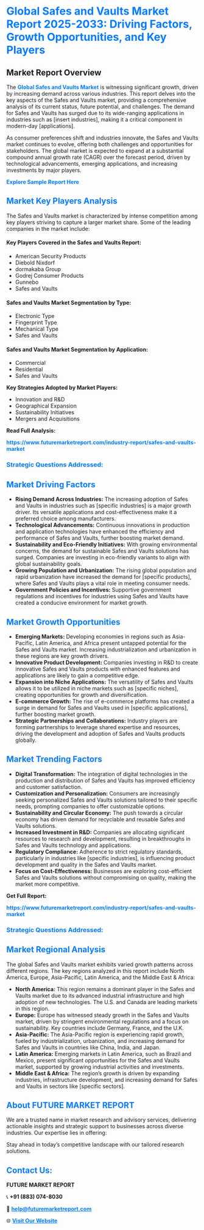 <h1 style="color: #007BFF;">Global Safes and Vaults Market Report 2025-2033: Driving Factors, Growth Opportunities, and Key Players</h1>

<section id="overview">
<h2>Market Report Overview</h2>
<p>The <a href="https://www.futuremarketreport.com/industry-report/safes-and-vaults-market" style="color: #007BFF; text-decoration: none;"><strong>Global Safes and Vaults Market</strong></a> is witnessing significant growth, driven by increasing demand across various industries. This report delves into the key aspects of the Safes and Vaults market, providing a comprehensive analysis of its current status, future potential, and challenges. The demand for Safes and Vaults has surged due to its wide-ranging applications in industries such as [insert industries], making it a critical component in modern-day [applications].</p>
<p>As consumer preferences shift and industries innovate, the Safes and Vaults market continues to evolve, offering both challenges and opportunities for stakeholders. The global market is expected to expand at a substantial compound annual growth rate (CAGR) over the forecast period, driven by technological advancements, emerging applications, and increasing investments by major players.</p>
</section>

<section id="overview">
<p><a href="https://www.futuremarketreport.com/request-sample/reportId=109829" style="color: #007BFF; text-decoration: none;"><strong>Explore Sample Report Here</strong></a></p>
</section>

<section id="key-players">
<h2 style="color: #007BFF;">Market Key Players Analysis</h2>
<p>The Safes and Vaults market is characterized by intense competition among key players striving to capture a larger market share. Some of the leading companies in the market include:</p>
<h4>Key Players Covered in the Safes and Vaults Report:</h4>
<ul><li>American Security Products</li><li>Diebold Nixdorf</li><li>dormakaba Group</li><li>Godrej Consumer Products</li><li>Gunnebo</li><li>Safes and Vaults</li></ul>
<h4>Safes and Vaults Market Segmentation by Type:</h4>
<ul><li>Electronic Type</li><li>Fingerprint Type</li><li>Mechanical Type</li><li>Safes and Vaults</li></ul>

<h4>Safes and Vaults Market Segmentation by Application:</h4>
<ul><li>Commercial</li><li>Residential</li><li>Safes and Vaults</li></ul>
<p><strong>Key Strategies Adopted by Market Players:</strong></p>
<ul>
<li>Innovation and R&D</li>
<li>Geographical Expansion</li>
<li>Sustainability Initiatives</li>
<li>Mergers and Acquisitions</li>
</ul>
</section>

<section>
<p><strong>Read Full Analysis: </strong></p><a href="https://www.futuremarketreport.com/industry-report/safes-and-vaults-market" style="color: #007BFF; text-decoration: none;"><strong>https://www.futuremarketreport.com/industry-report/safes-and-vaults-market</strong></a>
<h3 style="color: #007BFF;">Strategic Questions Addressed:</h3>
</section>

<section id="driving-factors">
<h2 style="color: #007BFF;">Market Driving Factors</h2>
<ul>
<li><strong>Rising Demand Across Industries:</strong> The increasing adoption of Safes and Vaults in industries such as [specific industries] is a major growth driver. Its versatile applications and cost-effectiveness make it a preferred choice among manufacturers.</li>
<li><strong>Technological Advancements:</strong> Continuous innovations in production and application technologies have enhanced the efficiency and performance of Safes and Vaults, further boosting market demand.</li>
<li><strong>Sustainability and Eco-Friendly Initiatives:</strong> With growing environmental concerns, the demand for sustainable Safes and Vaults solutions has surged. Companies are investing in eco-friendly variants to align with global sustainability goals.</li>
<li><strong>Growing Population and Urbanization:</strong> The rising global population and rapid urbanization have increased the demand for [specific products], where Safes and Vaults plays a vital role in meeting consumer needs.</li>
<li><strong>Government Policies and Incentives:</strong> Supportive government regulations and incentives for industries using Safes and Vaults have created a conducive environment for market growth.</li>
</ul>
</section>

<section id="growth-opportunities">
<h2 style="color: #007BFF;">Market Growth Opportunities</h2>
<ul>
<li><strong>Emerging Markets:</strong> Developing economies in regions such as Asia-Pacific, Latin America, and Africa present untapped potential for the Safes and Vaults market. Increasing industrialization and urbanization in these regions are key growth drivers.</li>
<li><strong>Innovative Product Development:</strong> Companies investing in R&D to create innovative Safes and Vaults products with enhanced features and applications are likely to gain a competitive edge.</li>
<li><strong>Expansion into Niche Applications:</strong> The versatility of Safes and Vaults allows it to be utilized in niche markets such as [specific niches], creating opportunities for growth and diversification.</li>
<li><strong>E-commerce Growth:</strong> The rise of e-commerce platforms has created a surge in demand for Safes and Vaults used in [specific applications], further boosting market growth.</li>
<li><strong>Strategic Partnerships and Collaborations:</strong> Industry players are forming partnerships to leverage shared expertise and resources, driving the development and adoption of Safes and Vaults products globally.</li>
</ul>
</section>

<section id="trending-factors">
<h2 style="color: #007BFF;">Market Trending Factors</h2>
<ul>
<li><strong>Digital Transformation:</strong> The integration of digital technologies in the production and distribution of Safes and Vaults has improved efficiency and customer satisfaction.</li>
<li><strong>Customization and Personalization:</strong> Consumers are increasingly seeking personalized Safes and Vaults solutions tailored to their specific needs, prompting companies to offer customizable options.</li>
<li><strong>Sustainability and Circular Economy:</strong> The push towards a circular economy has driven demand for recyclable and reusable Safes and Vaults solutions.</li>
<li><strong>Increased Investment in R&D:</strong> Companies are allocating significant resources to research and development, resulting in breakthroughs in Safes and Vaults technology and applications.</li>
<li><strong>Regulatory Compliance:</strong> Adherence to strict regulatory standards, particularly in industries like [specific industries], is influencing product development and quality in the Safes and Vaults market.</li>
<li><strong>Focus on Cost-Effectiveness:</strong> Businesses are exploring cost-efficient Safes and Vaults solutions without compromising on quality, making the market more competitive.</li>
</ul>
</section>

<section>
<p><strong>Get Full Report: </strong></p><a href="https://www.futuremarketreport.com/industry-report/safes-and-vaults-market" style="color: #007BFF; text-decoration: none;"><strong>https://www.futuremarketreport.com/industry-report/safes-and-vaults-market</strong></a>
<h3 style="color: #007BFF;">Strategic Questions Addressed:</h3>
</section>


<section id="regional-analysis">
<h2 style="color: #007BFF;">Market Regional Analysis</h2>
<p>The global Safes and Vaults market exhibits varied growth patterns across different regions. The key regions analyzed in this report include North America, Europe, Asia-Pacific, Latin America, and the Middle East & Africa:</p>
<ul>
<li><strong>North America:</strong> This region remains a dominant player in the Safes and Vaults market due to its advanced industrial infrastructure and high adoption of new technologies. The U.S. and Canada are leading markets in this region.</li>
<li><strong>Europe:</strong> Europe has witnessed steady growth in the Safes and Vaults market, driven by stringent environmental regulations and a focus on sustainability. Key countries include Germany, France, and the U.K.</li>
<li><strong>Asia-Pacific:</strong> The Asia-Pacific region is experiencing rapid growth, fueled by industrialization, urbanization, and increasing demand for Safes and Vaults in countries like China, India, and Japan.</li>
<li><strong>Latin America:</strong> Emerging markets in Latin America, such as Brazil and Mexico, present significant opportunities for the Safes and Vaults market, supported by growing industrial activities and investments.</li>
<li><strong>Middle East & Africa:</strong> The region’s growth is driven by expanding industries, infrastructure development, and increasing demand for Safes and Vaults in sectors like [specific sectors].</li>
</ul>
</section>

<footer>
<h2 style="color: #007BFF;">About FUTURE MARKET REPORT</h2>
<p>We are a trusted name in market research and advisory services, delivering actionable insights and strategic support to businesses across diverse industries. Our expertise lies in offering:</p>

<p>Stay ahead in today’s competitive landscape with our tailored research solutions.</p>

<h2 style="color: #007BFF;">Contact Us:</h2>
<p><strong>FUTURE MARKET REPORT</strong></p>
<p>📞 <strong>+91 (883) 074-8030</strong></p>
<p>📧 <strong><a href="mailto:help@futuremarketreport.com" style="color: #007BFF;">help@futuremarketreport.com</a></strong></p>
<p>🌐 <strong><a href="https://www.futuremarketreport.com/" style="color: #007BFF;">Visit Our Website</a></strong></p>
</footer>